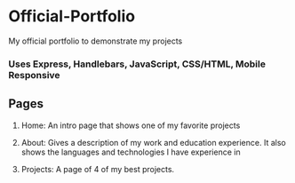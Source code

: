 # Official-Portfolio
My official portfolio to demonstrate my projects

### Uses Express, Handlebars, JavaScript, CSS/HTML, Mobile Responsive

## Pages
1. Home: An intro page that shows one of my favorite projects

2. About: Gives a description of my work and education experience. It also shows the languages and technologies I have experience in

3. Projects: A page of 4 of my best projects.
